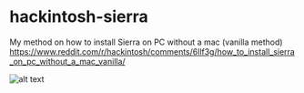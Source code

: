 # hackintosh-sierra
My method on how to install Sierra on PC without a mac (vanilla method)
https://www.reddit.com/r/hackintosh/comments/6llf3g/how_to_install_sierra_on_pc_without_a_mac_vanilla/

![alt text](http://sm.pcmag.com/t/pcmag_in/blogroll/m/macos-sier/macos-sierra_e7s4.640.jpg)
